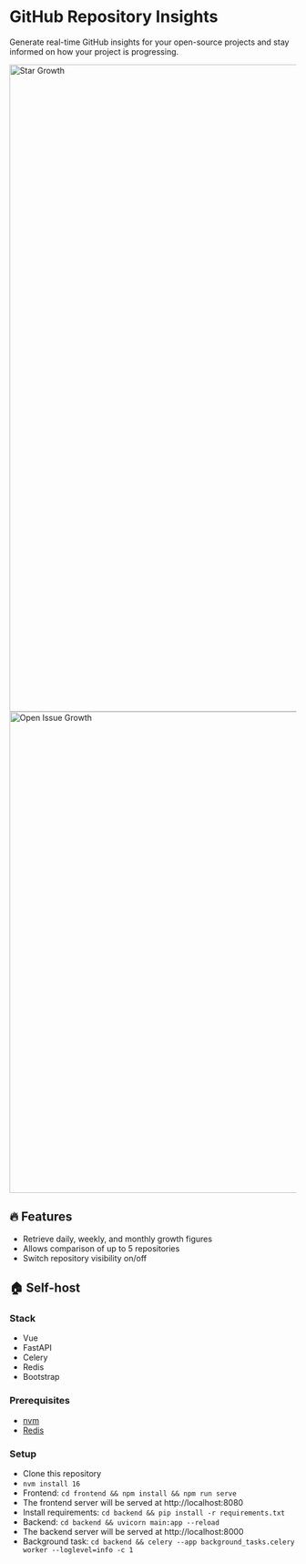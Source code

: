 # GitHub Repository Insights

Generate real-time GitHub insights for your open-source projects and stay informed on how your project is progressing.

<img width="1136" alt="Star Growth" src="https://user-images.githubusercontent.com/27777173/234552470-0b3a28a4-5368-4988-b4a1-4731ba76b19c.png">

<img width="845" alt="Open Issue Growth" src="https://user-images.githubusercontent.com/27777173/234552533-29da101b-8090-40bf-9925-bf59dbb59ad5.png">

## 🔥 Features

- Retrieve daily, weekly, and monthly growth figures
- Allows comparison of up to 5 repositories
- Switch repository visibility on/off

## 🏠 Self-host

### Stack

- Vue
- FastAPI
- Celery
- Redis
- Bootstrap

### Prerequisites

- [nvm](https://github.com/nvm-sh/nvm)
- [Redis](https://developer.redis.com/create/homebrew)

### Setup

- Clone this repository
- `nvm install 16`
- Frontend: `cd frontend && npm install && npm run serve`
- The frontend server will be served at http://localhost:8080
- Install requirements: `cd backend && pip install -r requirements.txt`
- Backend: `cd backend && uvicorn main:app --reload`
- The backend server will be served at http://localhost:8000
- Background task: `cd backend && celery --app background_tasks.celery worker --loglevel=info -c 1`
